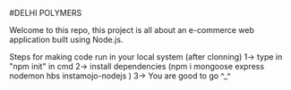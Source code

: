 #DELHI POLYMERS


Welcome to this repo, this project is all about an e-commerce web application built using Node.js.


Steps for making code run in your local system (after clonning)
1-> type in "npm init" in cmd
2-> install dependencies (npm i mongoose express nodemon hbs instamojo-nodejs )
3-> You are good to go ^_^
